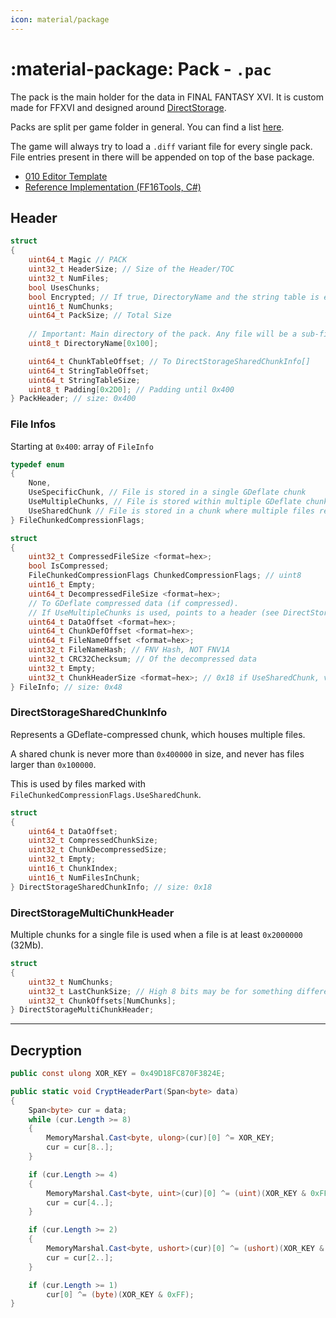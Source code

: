 ```yaml
---
icon: material/package
---
```


# :material-package: Pack - `.pac`

The pack is the main holder for the data in FINAL FANTASY XVI. It is custom made for FFXVI and designed around [DirectStorage](https://github.com/microsoft/DirectStorage).

Packs are split per game folder in general. You can find a list [here](../asset_paths.md).

The game will always try to load a `.diff` variant file for every single pack. File entries present in there will be appended on top of the base package.

* [010 Editor Template](https://github.com/Nenkai/010GameTemplates/blob/main/Square%20Enix/Final%20Fantasy%2016/FF16_pac_PACK.bt)
* [Reference Implementation (FF16Tools, C#)](https://github.com/Nenkai/FF16Tools)

## Header

```c
struct
{
    uint64_t Magic // PACK
    uint32_t HeaderSize; // Size of the Header/TOC
    uint32_t NumFiles;
    bool UsesChunks;
    bool Encrypted; // If true, DirectoryName and the string table is encrypted.
    uint16_t NumChunks;
    uint64_t PackSize; // Total Size
    
    // Important: Main directory of the pack. Any file will be a sub-file of this.
    uint8_t DirectoryName[0x100];

    uint64_t ChunkTableOffset; // To DirectStorageSharedChunkInfo[]
    uint64_t StringTableOffset;
    uint64_t StringTableSize;
    uint8_t Padding[0x2D0]; // Padding until 0x400
} PackHeader; // size: 0x400

```

### File Infos
Starting at `0x400`: array of `FileInfo`

```c
typedef enum
{
    None,
    UseSpecificChunk, // File is stored in a single GDeflate chunk
    UseMultipleChunks, // File is stored within multiple GDeflate chunks
    UseSharedChunk // File is stored in a chunk where multiple files reside
} FileChunkedCompressionFlags;

struct
{
    uint32_t CompressedFileSize <format=hex>;
    bool IsCompressed;
    FileChunkedCompressionFlags ChunkedCompressionFlags; // uint8
    uint16_t Empty;
    uint64_t DecompressedFileSize <format=hex>;
    // To GDeflate compressed data (if compressed). 
    // If UseMultipleChunks is used, points to a header (see DirectStorageMultiChunkHeader)
    uint64_t DataOffset <format=hex>; 
    uint64_t ChunkDefOffset <format=hex>;
    uint64_t FileNameOffset <format=hex>;
    uint32_t FileNameHash; // FNV Hash, NOT FNV1A
    uint32_t CRC32Checksum; // Of the decompressed data
    uint32_t Empty;
    uint32_t ChunkHeaderSize <format=hex>; // 0x18 if UseSharedChunk, variable if UseMultipleChunks
} FileInfo; // size: 0x48
```

### DirectStorageSharedChunkInfo

Represents a GDeflate-compressed chunk, which houses multiple files.

A shared chunk is never more than `0x400000` in size, and never has files larger than `0x100000`.

This is used by files marked with `FileChunkedCompressionFlags.UseSharedChunk`.

```c
struct
{
    uint64_t DataOffset;
    uint32_t CompressedChunkSize;
    uint32_t ChunkDecompressedSize;
    uint32_t Empty;
    uint16_t ChunkIndex;
    uint16_t NumFilesInChunk;
} DirectStorageSharedChunkInfo; // size: 0x18
```

### DirectStorageMultiChunkHeader

Multiple chunks for a single file is used when a file is at least `0x2000000` (32Mb).

```c
struct
{
    uint32_t NumChunks;
    uint32_t LastChunkSize; // High 8 bits may be for something different?
    uint32_t ChunkOffsets[NumChunks];
} DirectStorageMultiChunkHeader;
```

---

## Decryption

```csharp
public const ulong XOR_KEY = 0x49D18FC870F3824E;

public static void CryptHeaderPart(Span<byte> data)
{
    Span<byte> cur = data;
    while (cur.Length >= 8)
    {
        MemoryMarshal.Cast<byte, ulong>(cur)[0] ^= XOR_KEY;
        cur = cur[8..];
    }

    if (cur.Length >= 4)
    {
        MemoryMarshal.Cast<byte, uint>(cur)[0] ^= (uint)(XOR_KEY & 0xFFFFFFFF);
        cur = cur[4..];
    }

    if (cur.Length >= 2)
    {
        MemoryMarshal.Cast<byte, ushort>(cur)[0] ^= (ushort)(XOR_KEY & 0xFFFF);
        cur = cur[2..];
    }

    if (cur.Length >= 1)
        cur[0] ^= (byte)(XOR_KEY & 0xFF);
}
```